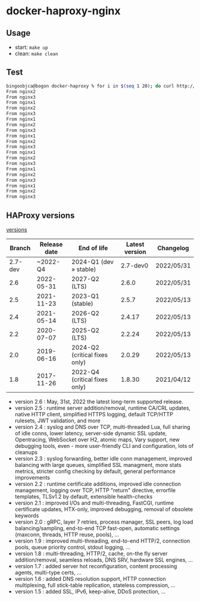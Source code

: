 # docker-haproxy-nginx

## Usage

- start: `make up`
- clean: `make clean`

## Test

```sh
bingoobjca@bogon docker-haproxy % for i in $(seq 1 20); do curl http://127.0.0.1:8080; done
From nginx2
From nginx3
From nginx1
From nginx2
From nginx3
From nginx1
From nginx2
From nginx3
From nginx1
From nginx2
From nginx3
From nginx1
From nginx2
From nginx3
From nginx1
From nginx2
From nginx3
From nginx1
From nginx2
From nginx3
```

## HAProxy versions

[versions](http://www.haproxy.org/)

Branch  | Release date | End of life                   | Latest version | Changelog
--------|--------------|-------------------------------|----------------|-----------
2.7-dev | ~2022-Q4     | 2024-Q1 (dev » stable)        | 2.7-dev0       | 2022/05/31
2.6     | 2022-05-31   | 2027-Q2 (LTS)                 | 2.6.0          | 2022/05/31
2.5     | 2021-11-23   | 2023-Q1 (stable)              | 2.5.7          | 2022/05/13
2.4     | 2021-05-14   | 2026-Q2 (LTS)                 | 2.4.17         | 2022/05/13
2.2     | 2020-07-07   | 2025-Q2 (LTS)                 | 2.2.24         | 2022/05/13
2.0     | 2019-06-16   | 2024-Q2 (critical fixes only) | 2.0.29         | 2022/05/13
1.8     | 2017-11-26   | 2022-Q4 (critical fixes only) | 1.8.30         | 2021/04/12

- version 2.6 : May, 31st, 2022  the latest long-term supported release.
- version 2.5 : runtime server addition/removal, runtime CA/CRL updates, native HTTP client, simplified HTTPS logging, default TCP/HTTP rulesets, JWT validation, and more
- version 2.4 : syslog and DNS over TCP, multi-threaded Lua, full sharing of idle conns, lower latency, server-side dynamic SSL update, Opentracing, WebSocket over H2, atomic maps, Vary support, new debugging tools, even - more user-friendly CLI and configuration, lots of cleanups
- version 2.3 : syslog forwarding, better idle conn management, improved balancing with large queues, simplified SSL managment, more stats metrics, stricter config checking by default, general performance improvements
- version 2.2 : runtime certificate additions, improved idle connection management, logging over TCP, HTTP "return" directive, errorfile templates, TLSv1.2 by default, extensible health-checks
- version 2.1 : improved I/Os and multi-threading, FastCGI, runtime certificate updates, HTX-only, improved debugging, removal of obsolete keywords
- version 2.0 : gRPC, layer 7 retries, process manager, SSL peers, log load balancing/sampling, end-to-end TCP fast-open, automatic settings (maxconn, threads, HTTP reuse, pools), ...
- version 1.9 : improved multi-threading, end-to-end HTTP/2, connection pools, queue priority control, stdout logging, ...
- version 1.8 : multi-threading, HTTP/2, cache, on-the fly server addition/removal, seamless reloads, DNS SRV, hardware SSL engines, ...
- version 1.7 : added server hot reconfiguration, content processing agents, multi-type certs, ...
- version 1.6 : added DNS resolution support, HTTP connection multiplexing, full stick-table replication, stateless compression, ...
- version 1.5 : added SSL, IPv6, keep-alive, DDoS protection, ...
